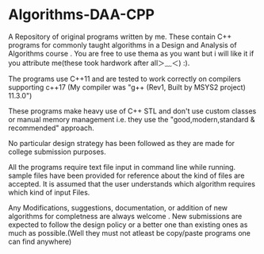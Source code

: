 # Algorithms-DAA-CPP
A Repository of original programs written by me. These contain C++ programs for commonly taught algorithms in a Design and Analysis of Algorithms course . You are free to use thema as you want but i will like it if you attribute me(these took hardwork after all＞﹏＜) :).

The programs use C++11 and are tested to work correctly on compilers supporting c++17 (My compiler was "g++ (Rev1, Built by MSYS2 project) 11.3.0")

These programs make heavy use of C++ STL and don't use custom classes or manual memory management i.e. they use the "good,modern,standard & recommended" approach. 

No particular design strategy has been followed as they are made for college submission purposes. 

All the programs require text file input in command line while running. sample files have been provided for reference about the kind of files are accepted. It is assumed that the user understands which algorithm requires which kind of input Files. 

Any Modifications, suggestions, documentation, or addition of new algorithms for completness are always welcome . New submissions are expected to follow the design policy or a better one than existing ones as much as possible.(Well they must not atleast be copy/paste programs one can find anywhere)
